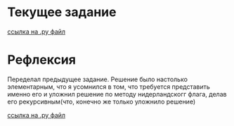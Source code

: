 # Текущее задание
[ссылка на .py файл](problemset_7.py)

# Рефлексия
Переделал предыдущее задание. Решение было настолько элементарным, что я усомнился в том, что требуется представить именно его и уложнил решение по методу нидерландскогг флага, делав его рекурсивным(что, конечно же только уложнило решение)

[ссылка на .py файл](problemset_6_1.py)
